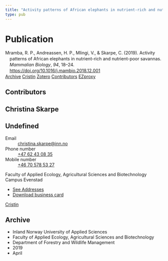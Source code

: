 ```yaml
---
title: "Activity patterns of African elephants in nutrient-rich and nutrient-poor savannas"
type: pub
---
```

<h1>Publication</h1>
<article id="csl-bib-container-SXF66YSX" class="csl-bib-container">
  <div class="csl-bib-body" style="line-height: 1.35; padding-left: 1em; text-indent:-1em;">
  <div class="csl-entry">Mramba, R. P., Andreassen, H. P., Mlingi, V., &amp; Skarpe, C. (2019). Activity patterns of African elephants in nutrient-rich and nutrient-poor savannas. <i>Mammalian Biology</i>, <i>94</i>, 18&#x2013;24. <a href="https://doi.org/10.1016/j.mambio.2018.12.001">https://doi.org/10.1016/j.mambio.2018.12.001</a></div>
</div>
  <div class="csl-bib-buttons">
    <a href="#taxonomy-article-SXF66YSX" class="csl-bib-button">Archive</a>
    <a href="https://app.cristin.no/results/show.jsf?id=1694802" alt="Cristin URL" class="csl-bib-button">Cristin</a>
    <a href="http://zotero.org/groups/5022929/items/SXF66YSX" alt="Zotero URL" class="csl-bib-button">Zotero</a>
    <a href="#contributors-article-SXF66YSX" class="csl-bib-button">Contributors</a>
    <a href="http://ezproxy.inn.no/login?url=https://doi.org/10.1016/j.mambio.2018.12.001" class="csl-bib-button">EZproxy</a>
  </div>
  <div id="csl-bib-meta-container-SXF66YSX"></div>
</article>
<div id="csl-bib-meta-SXF66YSX" class="csl-bib-meta">
  <article id="contributors-article-SXF66YSX" class="contributors-article">
    <h1>Contributors</h1>
    <div class="personas">
<div class="vrtx-hinn-person-card">
<div class="photo">
<i class="lar la-user-circle missing-person"></i>
</div>
<div class="info">
<hgroup><h1>Christina Skarpe</h1>
<h2>Undefined</h2>
</hgroup><dl>
<dt>Email</dt>
<dd>
<a href="mailto:christina.skarpe@inn.no">christina.skarpe@inn.no</a>
</dd>
<dt>Phone number</dt>
<dd><a href="tel:+4762430835">
+47 62 43 08 35
</a></dd>
<dt>Mobile number</dt>
<dd><a href="tel:+46705785327">
+46 70 578 53 27
</a></dd>
</dl>
<p>
Faculty of Applied Ecology, Agricultural Sciences and Biotechnology<br>
Campus Evenstad
</p>
<ul class="vrtx-hinn-links">
<li><a href="https://www.inn.no/english/find-an-employee/christina-skarpe.html#vrtx-hinn-addresses">See Addresses</a></li>
<li><a href="https://www.inn.no/english/find-an-employee/christina-skarpe.html?vrtx=vcf">Download business card</a></li>
</ul>
</div>
</div>
<a href="https://app.cristin.no/persons/show.jsf?id=328270" alt="Cristin URL" class="personas-cristin">Cristin</a>
</div>
  </article>
  <article id="taxonomy-article-SXF66YSX" class="taxonomy-article">
    <h1>Archive</h1>
    <ul>
      <li>Inland Norway University of Applied Sciences</li>
      <li>Faculty of Applied Ecology, Agricultural Sciences and Biotechnology</li>
      <li>Department of Forestry and Wildlife Management</li>
      <li>2019</li>
      <li>April</li>
    </ul>
  </article>
</div>
